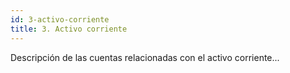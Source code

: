 ```yaml
---
id: 3-activo-corriente
title: 3. Activo corriente
---
```

Descripción de las cuentas relacionadas con el activo corriente...
